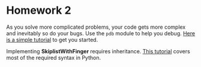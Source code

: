# Homework 2

As you solve more complicated problems, your code gets more complex and inevitably so do your bugs. Use the `pdb` module to help you debug. [Here is a simple tutorial](https://pythonconquerstheuniverse.wordpress.com/2009/09/10/debugging-in-python/) to get you started.

Implementing __SkiplistWithFinger__ requires inheritance. [This tutorial](https://www.python-course.eu/python3_inheritance.php) covers most of the required syntax in Python.
